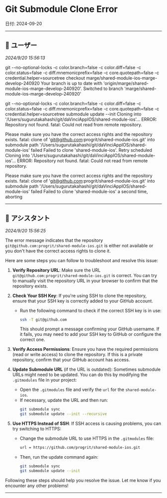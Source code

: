 # Git Submodule Clone Error

日付: 2024-09-20

---

## 👤 ユーザー
*2024/9/20 15:56:13*

git --no-optional-locks -c color.branch=false -c color.diff=false -c color.status=false -c diff.mnemonicprefix=false -c core.quotepath=false -c credential.helper=sourcetree checkout marge/shared-module-ios-marge-develop-240920 
Your branch is up to date with 'origin/marge/shared-module-ios-marge-develop-240920'.
Switched to branch 'marge/shared-module-ios-marge-develop-240920'


git --no-optional-locks -c color.branch=false -c color.diff=false -c color.status=false -c diff.mnemonicprefix=false -c core.quotepath=false -c credential.helper=sourcetree submodule update --init 
Cloning into '/Users/sugurutakahashi/git/daVinciAppIOS/shared-module-ios'...
ERROR: Repository not found.
fatal: Could not read from remote repository.

Please make sure you have the correct access rights
and the repository exists.
fatal: clone of 'git@github.com:progrit/shared-module-ios.git' into submodule path '/Users/sugurutakahashi/git/daVinciAppIOS/shared-module-ios' failed
Failed to clone 'shared-module-ios'. Retry scheduled
Cloning into '/Users/sugurutakahashi/git/daVinciAppIOS/shared-module-ios'...
ERROR: Repository not found.
fatal: Could not read from remote repository.

Please make sure you have the correct access rights
and the repository exists.
fatal: clone of 'git@github.com:progrit/shared-module-ios.git' into submodule path '/Users/sugurutakahashi/git/daVinciAppIOS/shared-module-ios' failed
Failed to clone 'shared-module-ios' a second time, aborting

---

## 🤖 アシスタント
*2024/9/20 15:56:25*

The error message indicates that the repository `git@github.com:progrit/shared-module-ios.git` is either not available or you don't have the correct access rights to clone it.

Here are some steps you can follow to troubleshoot and resolve this issue:

1. **Verify Repository URL**: 
   Make sure the URL `git@github.com:progrit/shared-module-ios.git` is correct. You can try to manually visit the repository URL in your browser to confirm that the repository exists.

2. **Check Your SSH Key**:
   If you're using SSH to clone the repository, ensure that your SSH key is correctly added to your GitHub account.
   - Run the following command to check if the correct SSH key is in use:
     ```bash
     ssh -T git@github.com
     ```
     This should prompt a message confirming your GitHub username. If it fails, you may need to add your SSH key to GitHub or configure the correct one.

3. **Verify Access Permissions**:
   Ensure you have the required permissions (read or write access) to clone the repository. If this is a private repository, confirm that your GitHub account has access.

4. **Update Submodule URL** (if the URL is outdated):
   Sometimes submodule URLs might need to be updated. You can do this by modifying the `.gitmodules` file in your project:
   - Open the `.gitmodules` file and verify the `url` for the `shared-module-ios`.
   - If necessary, update the URL and then run:
     ```bash
     git submodule sync
     git submodule update --init --recursive
     ```

5. **Use HTTPS Instead of SSH**:
   If SSH access is causing problems, you can try switching to HTTPS:
   - Change the submodule URL to use HTTPS in the `.gitmodules` file:
     ```bash
     url = https://github.com/progrit/shared-module-ios.git
     ```
   - Then, run the update command again:
     ```bash
     git submodule sync
     git submodule update --init
     ```

Following these steps should help you resolve the issue. Let me know if you encounter any other problems!

---
